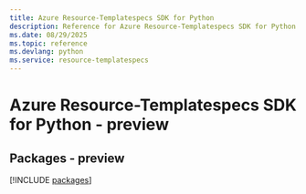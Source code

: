 ```yaml
---
title: Azure Resource-Templatespecs SDK for Python
description: Reference for Azure Resource-Templatespecs SDK for Python
ms.date: 08/29/2025
ms.topic: reference
ms.devlang: python
ms.service: resource-templatespecs
---
```

# Azure Resource-Templatespecs SDK for Python - preview
## Packages - preview
[!INCLUDE [packages](resource-templatespecs-index.md)]